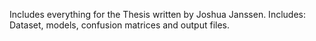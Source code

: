 Includes everything for the Thesis written by Joshua Janssen. Includes: Dataset, models, confusion matrices and output files.
